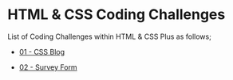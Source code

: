 # HTML & CSS Coding Challenges

List of Coding Challenges within HTML & CSS Plus as follows;


- [01 - CSS Blog](./CC-01-CSS-Blog/README.md)

- [02 - Survey Form](./CC-02-Survey-Form/Readme.md)

